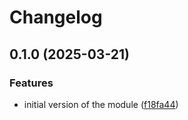 # Changelog

## 0.1.0 (2025-03-21)


### Features

* initial version of the module ([f18fa44](https://github.com/dsb-norge/terraform-azurerm-vnet-for-github-hosted-runners/commit/f18fa4461a6e687151427192c34b86f570ab5ce0))
